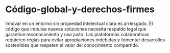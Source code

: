 # Código-global-y-derechos-firmes
Innovar en un entorno sin propiedad intelectual clara es arriesgado. El código que impulsa nuevas soluciones necesita respaldo legal que garantice reconocimiento y uso justo. Las plataformas colaborativas requieren reglas para evitar apropiaciones indebidas y fomentar desarrollos sostenibles que respeten el valor del conocimiento compartido.
